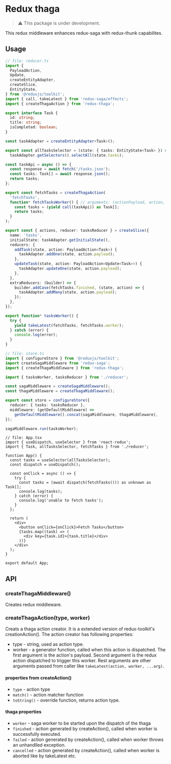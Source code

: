 # Redux thaga

> :warning: This package is under development.

This redux middleware enhances redux-saga with redux-thunk capabilites.

## Usage

```ts
// file: reducer.ts
import {
  PayloadAction,
  Update,
  createEntityAdapter,
  createSlice,
  EntityState,
} from '@reduxjs/toolkit';
import { call, takeLatest } from 'redux-saga/effects';
import { createThagaAction } from 'redux-thaga';

export interface Task {
  id: string;
  title: string;
  isCompleted: boolean;
}

const taskAdapter = createEntityAdapter<Task>();

export const allTasksSelector = (state: { tasks: EntityState<Task> }) =>
  taskAdapter.getSelectors().selectAll(state.tasks);

const taskApi = async () => {
  const response = await fetch('/tasks.json');
  const tasks: Task[] = await response.json();
  return tasks;
};

export const fetchTasks = createThagaAction(
  'fetchTasks',
  function* fetchTasksWorker() { // arguments: (actionPayload, action, ...restArgs)
    const tasks = (yield call(taskApi)) as Task[];
    return tasks;
  }
);

export const { actions, reducer: tasksReducer } = createSlice({
  name: 'tasks',
  initialState: taskAdapter.getInitialState(),
  reducers: {
    addTask(state, action: PayloadAction<Task>) {
      taskAdapter.addOne(state, action.payload);
    },
    updateTask(state, action: PayloadAction<Update<Task>>) {
      taskAdapter.updateOne(state, action.payload);
    },
  },
  extraReducers: (builder) => {
    builder.addCase(fetchTasks.finished, (state, action) => {
      taskAdapter.addMany(state, action.payload);
    });
  },
});

export function* tasksWorker() {
  try {
    yield takeLatest(fetchTasks, fetchTasks.worker);
  } catch (error) {
    console.log(error);
  }
}
```

```ts
// file: store.ts
import { configureStore } from '@reduxjs/toolkit';
import createSagaMiddleware from 'redux-saga';
import { createThagaMiddleware } from 'redux-thaga';

import { tasksWorker, tasksReducer } from './reducer';

const sagaMiddleware = createSagaMiddleware();
const thagaMiddleware = createThagaMiddleware();

export const store = configureStore({
  reducer: { tasks: tasksReducer },
  middleware: (getDefaultMiddleware) =>
    getDefaultMiddleware().concat(sagaMiddleware, thagaMiddleware),
});

sagaMiddleware.run(tasksWorker);
```

```tsx
// file: App.tsx
import { useDispatch, useSelector } from 'react-redux';
import { Task, allTasksSelector, fetchTasks } from './reducer';

function App() {
  const tasks = useSelector(allTasksSelector);
  const dispatch = useDispatch();

  const onClick = async () => {
    try {
      const tasks = (await dispatch(fetchTasks())) as unknown as Task[];
      console.log(tasks);
    } catch (error) {
      console.log('unable to fetch tasks');
    }
  };

  return (
    <div>
      <button onClick={onClick}>Fetch Tasks</button>
      {tasks.map((task) => (
        <div key={task.id}>{task.title}</div>
      ))}
    </div>
  );
}

export default App;
```

## API

### createThagaMiddleware()

Creates redux middleware.

### createThagaAction(type, worker)

Creats a thaga action creator. It is a extended version of redux-toolkit's creationAction(). The action creator has following properties:

- type - string, used as action type.
- worker - a generator function, called when this action is dispatched. The first argument is the action's payload. Second argument is the redux action dispatched to trigger this worker. Rest arguments are other arguments passed from caller like `takeLatest(action, worker, ...arg)`.

#### properties from createAction()

- `type` - action type
- `match()` - action matcher function
- `toString()` - override function, returns action type.

#### thaga properties

- `worker` - saga worker to be started upon the dispatch of the thaga
- `finished` - action generated by createAction(), called when worker is successfully executed.
- `failed` - action generated by createAction(), called when worker throws an unhandlled exception.
- `cancelled` - action generated by createAction(), called when worker is aborted like by takeLatest etc.
